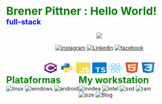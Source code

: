 <div style="color: green; font-weight:700; font-size: 30px">Brener Pittner : Hello World!</div>
<div style="color: blue; font-weight:700; font-size: 20px">full-stack</div>
<br>

<div align="center">
  <!--<img height="200em" src="https://github-readme-stats.vercel.app/api?username=brenerpittner&show_icons=true&theme=dracula&include_all_commits=true&count_private=true"/>-->
  <img height="200em" src="https://github-readme-stats.vercel.app/api/top-langs/?username=brenerpittner&layout=compact&langs_count=7&theme=dracula"/>

[![instagram](https://img.shields.io/badge/Instagram-E4405F?style=for-the-badge&logo=instagram&logoColor=white)](https://www.instagram.com/brenerpittner/)
[![Linkedin](https://img.shields.io/badge/LinkedIn-0077B5?style=for-the-badge&logo=linkedin&logoColor=white)](https://www.linkedin.com/in/brenerpittner/)
[![facebook](https://img.shields.io/badge/Facebook-1877F2?style=for-the-badge&logo=facebook&logoColor=white)](https://www.facebook.com/pittnerbrener/)

  <div style="display: center-flex"><br>
    <img alt="Csharp" height="30" width="40" src="https://raw.githubusercontent.com/devicons/devicon/master/icons/csharp/csharp-original.svg">
    <img alt="Python" height="30" width="40" src="https://raw.githubusercontent.com/devicons/devicon/master/icons/python/python-original.svg">
    <img  alt="Js" height="30" width="40" src="https://raw.githubusercontent.com/devicons/devicon/master/icons/javascript/javascript-plain.svg">
    <img  alt="Ts" height="30" width="40" src="https://raw.githubusercontent.com/devicons/devicon/master/icons/typescript/typescript-plain.svg">
    <img  alt="React" height="30" width="40" src="https://raw.githubusercontent.com/devicons/devicon/master/icons/react/react-original.svg">
    <img alt="HTML" height="30" width="40" src="https://raw.githubusercontent.com/devicons/devicon/master/icons/html5/html5-original.svg">
    <img alt="CSS" height="30" width="40" src="https://raw.githubusercontent.com/devicons/devicon/master/icons/css3/css3-original.svg">
  </div>
</div>

<div style="display: flex; flex-direction: row" >
  <div style="display: center-flex">
    <div style="color: green; font-weight:700; font-size: 25px">Plataformas</div>
    <img alt="linux" src="https://img.shields.io/badge/Linux-FCC624?style=for-the-badge&logo=linux&logoColor=black">
    <img alt="windows" src="https://img.shields.io/badge/Windows-0078D6?style=for-the-badge&logo=windows&logoColor=white">
    <img alt="android" src="https://img.shields.io/badge/Android-3DDC84?style=for-the-badge&logo=android&logoColor=white">
  </div>

  <div>
    <div style="color: green; font-weight:700; font-size: 25px">My workstation</div>
    <div style="display: inline_block">
    <img alt="nvidea" src="https://img.shields.io/badge/NVIDIA-QUADRA-0" />
    <img alt="intel" src="https://img.shields.io/badge/intel-i7--4790-blue" />
    <img alt="ssd" src="https://img.shields.io/badge/ssd-480GB-orange" />
    <img alt="ram" src="https://img.shields.io/badge/ram-16GB-yellow" />
    </div>
    <div>
      <img alt="size" src="https://badge-size.herokuapp.com/brenerpittner/brenerpittner/main/README.md">
      <img alt="Blog" src="https://img.shields.io/website-up-down-green-red/http/monip.org.svg">
    </div>
  </div>
</div>
